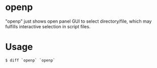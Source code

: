 # openp
"openp" just shows open panel GUI to select directory/file, which may fulfills interactive selection in script files.

# Usage

```
$ diff `openp` `openp`
```
